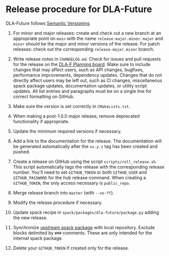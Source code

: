 # Release procedure for DLA-Future

DLA-Future follows [Semantic Versioning](https://semver.org).

1. For minor and major releases: create and check out a new branch at an
   appropriate point on `main` with the name `release-major.minor`.  `major` and `minor` should be the
   major and minor versions of the release. For patch releases: check out the corresponding
   `release-major.minor` branch.

1. Write release notes in `CHANGELOG.md`. Check for issues and pull requests for the release on the
   [DLA-F Planning board](https://github.com/orgs/eth-cscs/projects/1). Make sure to include changes that
   may affect users, such as API changes, bugfixes, performance improvements, dependency updates. Changes
   that do not directly affect users may be left out, such as CI changes, miscellaneous spack package
   updates, documentation updates, or utility script updates. All list entries and paragraphs must be on
   a single line for correct formatting on GitHub.

1. Make sure the version is set correctly in `CMakeLists.txt`.

1. When making a post-1.0.0 major release, remove deprecated functionality if
   appropriate.

1. Update the minimum required versions if necessary.

1. Add a link to the documentation for the release. The documentation will be generated automatically
   after the `vx.y.z` tag has been created and pushed.

1. Create a release on GitHub using the script `scripts/roll_release.sh`. This
   script automatically tags the release with the corresponding release number.  You'll need to set
   `GITHUB_TOKEN` or both `GITHUB_USER` and `GITHUB_PASSWORD` for the hub release command. When creating
   a `GITHUB_TOKEN`, the only access necessary is `public_repo`.

1. Merge release branch into `master` (with `--no-ff`).

1. Modify the release procedure if necessary.

1. Update spack recipe in `spack/packages/dla-future/package.py` adding the new release.

1. Synchronize [upstream spack
   package](https://github.com/spack/spack/blob/develop/var/spack/repos/builtin/packages/dla-future/package.py)
   with local repository. Exclude blocks delimited by `###` comments. These are only intended for the
   internal spack package.

1. Delete your `GITHUB_TOKEN` if created only for the release.

